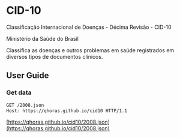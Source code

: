 # CID-10

Classificação Internacional de Doenças - Décima Revisão - CID-10

Ministério da Saúde do Brasil

Classifica as doenças e outros problemas em saúde registrados em diversos tipos de documentos clínicos.

## User Guide

### Get data

```bash
GET /2008.json
Host: https://qhoras.github.io/cid10 HTTP/1.1
```

[https://qhoras.github.io/cid10/2008.json](https://qhoras.github.io/cid10/2008.json)